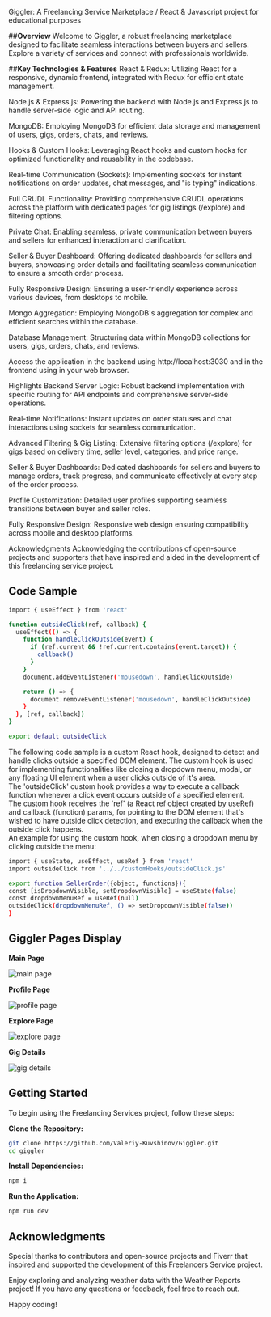 Giggler: A Freelancing Service Marketplace / React & Javascript project for educational purposes 

##**Overview**
Welcome to Giggler, a robust freelancing marketplace designed to facilitate seamless interactions between buyers and sellers. Explore a variety of services and connect with professionals worldwide.

##**Key Technologies & Features**
React & Redux: Utilizing React for a responsive, dynamic frontend, integrated with Redux for efficient state management.

Node.js & Express.js: Powering the backend with Node.js and Express.js to handle server-side logic and API routing.

MongoDB: Employing MongoDB for efficient data storage and management of users, gigs, orders, chats, and reviews.

Hooks & Custom Hooks: Leveraging React hooks and custom hooks for optimized functionality and reusability in the codebase.

Real-time Communication (Sockets): Implementing sockets for instant notifications on order updates, chat messages, and "is typing" indications.

Full CRUDL Functionality: Providing comprehensive CRUDL operations across the platform with dedicated pages for gig listings (/explore) and filtering options.

Private Chat: Enabling seamless, private communication between buyers and sellers for enhanced interaction and clarification.

Seller & Buyer Dashboard: Offering dedicated dashboards for sellers and buyers, showcasing order details and facilitating seamless communication to ensure a smooth order process.

Fully Responsive Design: Ensuring a user-friendly experience across various devices, from desktops to mobile.

Mongo Aggregation: Employing MongoDB's aggregation for complex and efficient searches within the database.

Database Management: Structuring data within MongoDB collections for users, gigs, orders, chats, and reviews.


Access the application in the backend using http://localhost:3030 and in the frontend using in your web browser.

Highlights
Backend Server Logic: Robust backend implementation with specific routing for API endpoints and comprehensive server-side operations.

Real-time Notifications: Instant updates on order statuses and chat interactions using sockets for seamless communication.

Advanced Filtering & Gig Listing: Extensive filtering options (/explore) for gigs based on delivery time, seller level, categories, and price range.

Seller & Buyer Dashboards: Dedicated dashboards for sellers and buyers to manage orders, track progress, and communicate effectively at every step of the order process.

Profile Customization: Detailed user profiles supporting seamless transitions between buyer and seller roles.

Fully Responsive Design: Responsive web design ensuring compatibility across mobile and desktop platforms.


Acknowledgments
Acknowledging the contributions of open-source projects and supporters that have inspired and aided in the development of this freelancing service project.
## Code Sample

```bash
import { useEffect } from 'react'

function outsideClick(ref, callback) {
  useEffect(() => {
    function handleClickOutside(event) {
      if (ref.current && !ref.current.contains(event.target)) {
        callback()
      }
    }
    document.addEventListener('mousedown', handleClickOutside)

    return () => {
      document.removeEventListener('mousedown', handleClickOutside)
    }
  }, [ref, callback])
}

export default outsideClick
```

The following code sample is a custom React hook, designed to detect and handle clicks outside a specified DOM element. The custom hook is used for implementing functionalities like closing a dropdown menu, modal, or any floating UI element when a user clicks outside of it's area.<br>
The 'outsideClick' custom hook provides a way to execute a callback function whenever a click event occurs outside of a specified element.<br>
The custom hook receives the 'ref' (a React ref object created by useRef) and callback (function) params, for pointing to the DOM element that's wished to have outside click detection, and executing the callback when the outside click happens.<br>
An example for using the custom hook, when closing a dropdown menu by clicking outside the menu:<br>

```bash
import { useState, useEffect, useRef } from 'react'
import outsideClick from '../../customHooks/outsideClick.js'

export function SellerOrder({object, functions}){
const [isDropdownVisible, setDropdownVisible] = useState(false)
const dropdownMenuRef = useRef(null)
outsideClick(dropdownMenuRef, () => setDropdownVisible(false))
}
```

## Giggler Pages Display

**Main Page** 

![main page](https://res.cloudinary.com/dgwgcf6mk/image/upload/v1701984839/Giggler/gig-images/jo1djom9s10sljgfkjj2.png)

**Profile Page**

![profile page](https://res.cloudinary.com/dgwgcf6mk/image/upload/v1701984857/Giggler/gig-images/qp76gxhvnyctivy3vu6w.png)

**Explore Page**

![explore page](https://res.cloudinary.com/dgwgcf6mk/image/upload/v1702383458/Screenshot_2023-12-12_141609_myuzj5.png)

**Gig Details**

![gig details](https://res.cloudinary.com/dgwgcf6mk/image/upload/v1702383458/Screenshot_2023-12-12_141703_rofcmz.png)

## Getting Started

To begin using the Freelancing Services project, follow these steps:

**Clone the Repository:**
```bash
git clone https://github.com/Valeriy-Kuvshinov/Giggler.git
cd giggler
```

**Install Dependencies:**
```bash
npm i
```

 **Run the Application:**
```bash
npm run dev
```

## Acknowledgments

Special thanks to contributors and open-source projects and Fiverr that inspired and supported the development of this Freelancers Service project.

Enjoy exploring and analyzing weather data with the Weather Reports project! If you have any questions or feedback, feel free to reach out.

Happy coding!
